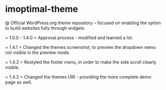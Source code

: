 # imoptimal-theme
@ Official WordPress.org theme repository – focused on enabling the option to build websites fully through widgets

= 1.0.0 - 1.4.0 =
Approval process - modified and learned a lot.

= 1.4.1 =
Changed the themes screenshot, to preview the dropdown menu not visible in the preview mode.

= 1.4.2 =
Restyled the footer menu, in order to make the side scroll clearly visible.

= 1.4.3 =
Changed the themes URI - providing the more complete demo page as well.
